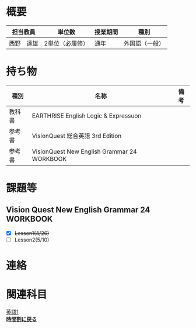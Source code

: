 # 概要
| 担当教員  | 単位数      | 授業期間 | 種別      |
|-------|----------|------|---------|
| 西野　達雄 | 2単位（必履修） | 通年   | 外国語（一般） |
# 持ち物
| 種別  | 名称                                          | 備考 |
|-----|---------------------------------------------| --- |
| 教科書 | EARTHRISE English Logic & Expressuon        |    |
| 参考書 | VisionQuest 総合英語 3rd Edition                |    |
| 参考書 | VisionQuest New English Grammar 24 WORKBOOK |    |
# 課題等
## Vision Quest New English Grammar 24 WORKBOOK
- [x] ~~Lesson1(4/26)~~
- [ ] Lesson2(5/10)
# 連絡

# 関連科目
[英語1](english1.md)  
[**時間割に戻る**](../timetable.md)
